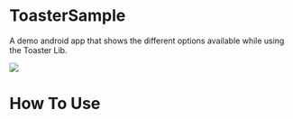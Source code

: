 ToasterSample
=============

A demo android app that shows the different options available while using the Toaster Lib.


<img src="https://imgflip.com/i/95uiy"/>

How To Use
==============
